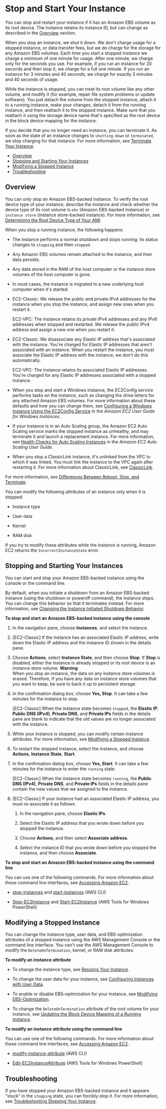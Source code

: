 # Stop and Start Your Instance<a name="Stop_Start"></a>

You can stop and restart your instance if it has an Amazon EBS volume as its root device\. The instance retains its instance ID, but can change as described in the [Overview](#instance_stop) section\.

When you stop an instance, we shut it down\. We don't charge usage for a stopped instance, or data transfer fees, but we do charge for the storage for any Amazon EBS volumes\. Each time you start a stopped instance we charge a minimum of one minute for usage\. After one minute, we charge only for the seconds you use\. For example, if you run an instance for 20 seconds and then stop it, we charge for a full one minute\. If you run an instance for 3 minutes and 40 seconds, we charge for exactly 3 minutes and 40 seconds of usage\.

While the instance is stopped, you can treat its root volume like any other volume, and modify it \(for example, repair file system problems or update software\)\. You just detach the volume from the stopped instance, attach it to a running instance, make your changes, detach it from the running instance, and then reattach it to the stopped instance\. Make sure that you reattach it using the storage device name that's specified as the root device in the block device mapping for the instance\.

If you decide that you no longer need an instance, you can terminate it\. As soon as the state of an instance changes to `shutting-down` or `terminated`, we stop charging for that instance\. For more information, see [Terminate Your Instance](terminating-instances.md)\.


+ [Overview](#instance_stop)
+ [Stopping and Starting Your Instances](#starting-stopping-instances)
+ [Modifying a Stopped Instance](#Using_ChangingAttributesWhileInstanceStopped)
+ [Troubleshooting](#troubleshoot-instance-stop)

## Overview<a name="instance_stop"></a>

You can only stop an Amazon EBS\-backed instance\. To verify the root device type of your instance, describe the instance and check whether the device type of its root volume is `ebs` \(Amazon EBS\-backed instance\) or `instance store` \(instance store\-backed instance\)\. For more information, see [Determining the Root Device Type of Your AMI](ComponentsAMIs.md#display-ami-root-device-type)\.

When you stop a running instance, the following happens:

+ The instance performs a normal shutdown and stops running; its status changes to `stopping` and then `stopped`\.

+ Any Amazon EBS volumes remain attached to the instance, and their data persists\.

+ Any data stored in the RAM of the host computer or the instance store volumes of the host computer is gone\.

+ In most cases, the instance is migrated to a new underlying host computer when it's started\.

+ EC2\-Classic: We release the public and private IPv4 addresses for the instance when you stop the instance, and assign new ones when you restart it\.

  EC2\-VPC: The instance retains its private IPv4 addresses and any IPv6 addresses when stopped and restarted\. We release the public IPv4 address and assign a new one when you restart it\.

+ EC2\-Classic: We disassociate any Elastic IP address that's associated with the instance\. You're charged for Elastic IP addresses that aren't associated with an instance\. When you restart the instance, you must associate the Elastic IP address with the instance; we don't do this automatically\.

  EC2\-VPC: The instance retains its associated Elastic IP addresses\. You're charged for any Elastic IP addresses associated with a stopped instance\.

+ When you stop and start a Windows instance, the EC2Config service performs tasks on the instance, such as changing the drive letters for any attached Amazon EBS volumes\. For more information about these defaults and how you can change them, see [Configuring a Windows Instance Using the EC2Config Service](http://docs.aws.amazon.com/AWSEC2/latest/WindowsGuide/UsingConfig_WinAMI.html) in the *Amazon EC2 User Guide for Windows Instances*\.

+ If your instance is in an Auto Scaling group, the Amazon EC2 Auto Scaling service marks the stopped instance as unhealthy, and may terminate it and launch a replacement instance\. For more information, see [Health Checks for Auto Scaling Instances](http://docs.aws.amazon.com/autoscaling/latest/userguide/healthcheck.html) in the *Amazon EC2 Auto Scaling User Guide*\.

+ When you stop a ClassicLink instance, it's unlinked from the VPC to which it was linked\. You must link the instance to the VPC again after restarting it\. For more information about ClassicLink, see [ClassicLink](vpc-classiclink.md)\.

For more information, see [Differences Between Reboot, Stop, and Terminate](ec2-instance-lifecycle.md#lifecycle-differences)\.

You can modify the following attributes of an instance only when it is stopped:

+ Instance type

+ User data

+ Kernel

+ RAM disk

If you try to modify these attributes while the instance is running, Amazon EC2 returns the `IncorrectInstanceState` error\.

## Stopping and Starting Your Instances<a name="starting-stopping-instances"></a>

You can start and stop your Amazon EBS\-backed instance using the console or the command line\.

By default, when you initiate a shutdown from an Amazon EBS\-backed instance \(using the shutdown or poweroff command\), the instance stops\. You can change this behavior so that it terminates instead\. For more information, see [Changing the Instance Initiated Shutdown Behavior](terminating-instances.md#Using_ChangingInstanceInitiatedShutdownBehavior)\.

**To stop and start an Amazon EBS\-backed instance using the console**

1. In the navigation pane, choose **Instances**, and select the instance\.

1. \[EC2\-Classic\] If the instance has an associated Elastic IP address, write down the Elastic IP address and the instance ID shown in the details pane\.

1. Choose **Actions**, select **Instance State**, and then choose **Stop**\. If **Stop** is disabled, either the instance is already stopped or its root device is an instance store volume\.
**Warning**  
When you stop an instance, the data on any instance store volumes is erased\. Therefore, if you have any data on instance store volumes that you want to keep, be sure to back it up to persistent storage\.

1. In the confirmation dialog box, choose **Yes, Stop**\. It can take a few minutes for the instance to stop\.

   \[EC2\-Classic\] When the instance state becomes `stopped`, the **Elastic IP**, **Public DNS \(IPv4\)**, **Private DNS**, and **Private IPs** fields in the details pane are blank to indicate that the old values are no longer associated with the instance\.

1. While your instance is stopped, you can modify certain instance attributes\. For more information, see [Modifying a Stopped Instance](#Using_ChangingAttributesWhileInstanceStopped)\.

1. To restart the stopped instance, select the instance, and choose **Actions**, **Instance State**, **Start**\.

1. In the confirmation dialog box, choose **Yes, Start**\. It can take a few minutes for the instance to enter the `running` state\.

   \[EC2\-Classic\] When the instance state becomes `running`, the **Public DNS \(IPv4\)**, **Private DNS**, and **Private IPs** fields in the details pane contain the new values that we assigned to the instance\.

1. \[EC2\-Classic\] If your instance had an associated Elastic IP address, you must re\-associate it as follows:

   1. In the navigation pane, choose **Elastic IPs**\.

   1. Select the Elastic IP address that you wrote down before you stopped the instance\.

   1. Choose **Actions**, and then select **Associate address**\.

   1. Select the instance ID that you wrote down before you stopped the instance, and then choose **Associate**\.

**To stop and start an Amazon EBS\-backed instance using the command line**

You can use one of the following commands\. For more information about these command line interfaces, see [Accessing Amazon EC2](concepts.md#access-ec2)\.

+ [stop\-instances](http://docs.aws.amazon.com/cli/latest/reference/ec2/stop-instances.html) and [start\-instances](http://docs.aws.amazon.com/cli/latest/reference/ec2/start-instances.html) \(AWS CLI\)

+ [Stop\-EC2Instance](http://docs.aws.amazon.com/powershell/latest/reference/items/Stop-EC2Instance.html) and [Start\-EC2Instance](http://docs.aws.amazon.com/powershell/latest/reference/items/Start-EC2Instance.html) \(AWS Tools for Windows PowerShell\)

## Modifying a Stopped Instance<a name="Using_ChangingAttributesWhileInstanceStopped"></a>

You can change the instance type, user data, and EBS\-optimization attributes of a stopped instance using the AWS Management Console or the command line interface\. You can't use the AWS Management Console to modify the `DeleteOnTermination`, kernel, or RAM disk attributes\.

**To modify an instance attribute**

+ To change the instance type, see [Resizing Your Instance](ec2-instance-resize.md)\.

+ To change the user data for your instance, see [Configuring Instances with User Data](ec2-instance-metadata.md#instancedata-add-user-data)\.

+ To enable or disable EBS–optimization for your instance, see [Modifying EBS–Optimization](EBSOptimized.md#modify-ebs-optimized-attribute)\.

+ To change the `DeleteOnTermination` attribute of the root volume for your instance, see [Updating the Block Device Mapping of a Running Instance](block-device-mapping-concepts.md#update-instance-bdm)\.

**To modify an instance attribute using the command line**

You can use one of the following commands\. For more information about these command line interfaces, see [Accessing Amazon EC2](concepts.md#access-ec2)\.

+ [modify\-instance\-attribute](http://docs.aws.amazon.com/cli/latest/reference/ec2/modify-instance-attribute.html) \(AWS CLI\)

+ [Edit\-EC2InstanceAttribute](http://docs.aws.amazon.com/powershell/latest/reference/items/Edit-EC2InstanceAttribute.html) \(AWS Tools for Windows PowerShell\)

## Troubleshooting<a name="troubleshoot-instance-stop"></a>

If you have stopped your Amazon EBS\-backed instance and it appears "stuck" in the `stopping` state, you can forcibly stop it\. For more information, see [Troubleshooting Stopping Your Instance](TroubleshootingInstancesStopping.md)\.